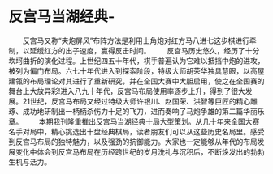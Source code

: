 # 反宫马当湖经典-

　　反宫马又称“夹炮屏风”布阵方法是利用士角炮对红方马八进七这步棋进行牵制，以延缓红方的出子速度，赢得反击时间。 
　　反宫马历史悠久，经历了十分坎坷曲折的演化过程。上世纪四五十年代，棋手普遍认为它难以抵挡中炮的进攻，被列为偏门布局。六七十年代进入到探索阶段，特级大师胡荣华独具慧眼，以高屋建瓴的布局理论对其进行了重新研究，并在全国大赛中大胆启用，使之在全国赛的舞台上大放异彩!进入八九十年代，反宫马布局使用率逐步上升，得到了很大发展。21世纪，反宫马布局又经过特级大师许银川、赵国荣、洪智等巨匠的精心雕琢、成功地研制出一柄柄杀伤力十足的飞刀，进而奏响了马炮争雄的第二篇华丽乐章。 
　　本期我刊隆重推出反宫马当湖经典十局大型策划。从几十年来全国大赛名手对局中，精心挑选出十盘经典棋局，读者朋友们可以从这些历史名局里。感受到反宫马布局的独特魅力，以及强劲的抗御能力。大家也一定能够从年代的布局发展变化中体会到反宫马布局在历经跨世纪的岁月洗礼与沉积后，不断焕发出的勃勃生机与活力。 
